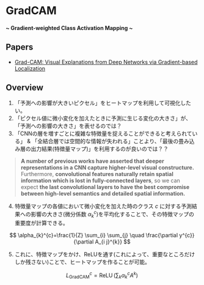 # GradCAM
#### \~ Gradient-weighted Class Activation Mapping \~

## Papers
- [Grad-CAM: Visual Explanations from Deep Networks via Gradient-based Localization](https://arxiv.org/abs/1610.02391)

## Overview
1. 「予測への影響が大きいピクセル」をヒートマップを利用して可視化したい。
2. 「ピクセル値に微小変化を加えたときに予測に生じる変化の大きさ」が、「予測への影響の大きさ」を表せるのでは？
3. 「CNNの層を増すごとに複雑な特徴量を捉えることができると考えられている」 & 「全結合層では空間的な情報が失われる」ことより、「最後の畳み込み層の出力結果(特徴量マップ)」を利用するのが良いのでは？？
><b>A number of previous works have asserted that deeper representations in a CNN capture higher-level visual constructure.</b> Furthermore, <b>convolutional features naturally retain spatial information which is lost in fully-connected layers</b>, so we can expect <b>the last convolutional layers to have the best compromise between high-level semantics and detailed spatial information.</b>
4. 特徴量マップの各値において微小変化を加えた時のクラス $c$ に対する予測結果への影響の大きさ(微分係数 $\alpha_k^c$)を平均化することで、その特徴マップの重要度が計算できる。

$$
\alpha_{k}^{c}=\frac{1}{Z} \sum_{i} \sum_{j} \quad \frac{\partial y^{c}}{\partial A_{i j}^{k}}
$$

5. これに、特徴マップをかけ、ReLUを通す(これによって、重要なところだけしか残さない)ことで、ヒートマップを作ることが可能。

$$
L_{\mathrm{Grad} \mathrm{CAM}}^{c}=\operatorname{ReLU}\left(\sum_{k} \alpha_{k}^{c} A^{k}\right)
$$
